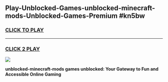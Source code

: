 
## Play-Unblocked-Games-unblocked-minecraft-mods-Unblocked-Games-Premium #kn5bw
<h3>
<a href="https://premium.freeplayer.one?title=unblocked-minecraft-mods&ref=12M">CLICK TO PLAY</a></h3>
<hr>

<h3>
<a href="https://premium.freeplayer.one?title=unblocked-minecraft-mods&ref=12M">CLICK 2 PLAY</a>
  
</h3>

<a href="https://premium.freeplayer.one?title=unblocked-minecraft-mods&ref=12M"><img src="https://clearcache.store/games.png"></a>


**unblocked-minecraft-mods games unblocked: Your Gateway to Fun and Accessible Online Gaming**
